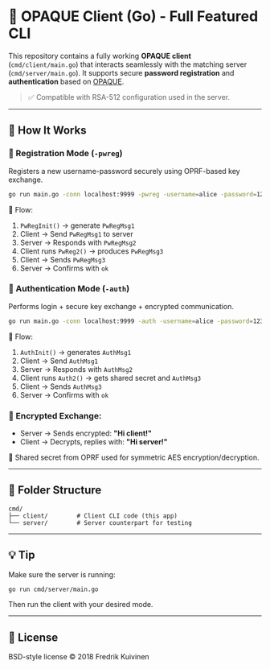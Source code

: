 # 🔐 OPAQUE Client (Go) - Full Featured CLI

This repository contains a fully working **OPAQUE client** (`cmd/client/main.go`) that interacts seamlessly with the matching server (`cmd/server/main.go`). It supports secure **password registration** and **authentication** based on [OPAQUE](https://datatracker.ietf.org/doc/html/draft-irtf-cfrg-opaque).

> ✅ Compatible with RSA-512 configuration used in the server.

---

## 🧠 How It Works

### 🔐 Registration Mode (`-pwreg`)
Registers a new username-password securely using OPRF-based key exchange.

```bash
go run main.go -conn localhost:9999 -pwreg -username=alice -password=1234
```

📶 Flow:
1. `PwRegInit()` → generate `PwRegMsg1`
2. Client → Send `PwRegMsg1` to server
3. Server → Responds with `PwRegMsg2`
4. Client runs `PwReg2()` → produces `PwRegMsg3`
5. Client → Sends `PwRegMsg3`
6. Server → Confirms with `ok`

### 🔐 Authentication Mode (`-auth`)
Performs login + secure key exchange + encrypted communication.

```bash
go run main.go -conn localhost:9999 -auth -username=alice -password=1234
```

📶 Flow:
1. `AuthInit()` → generates `AuthMsg1`
2. Client → Send `AuthMsg1`
3. Server → Responds with `AuthMsg2`
4. Client runs `Auth2()` → gets shared secret and `AuthMsg3`
5. Client → Sends `AuthMsg3`
6. Server → Confirms with `ok`

### 🔐 Encrypted Exchange:
- Server → Sends encrypted: **"Hi client!"**
- Client → Decrypts, replies with: **"Hi server!"**

🔑 Shared secret from OPRF used for symmetric AES encryption/decryption.

---

## 📁 Folder Structure
```
cmd/
├── client/        # Client CLI code (this app)
└── server/        # Server counterpart for testing
```

---

## 💡 Tip
Make sure the server is running:
```bash
go run cmd/server/main.go
```

Then run the client with your desired mode.

---

## 📜 License
BSD-style license © 2018 Fredrik Kuivinen
